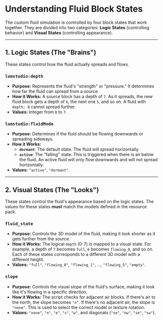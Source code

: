 # Understanding Fluid Block States

The custom fluid simulation is controlled by four block states that work together. They are divided into two categories: **Logic States** (controlling behavior) and **Visual States** (controlling appearance).

---

## 1. Logic States (The "Brains")

These states control how the fluid actually spreads and flows.

### `lumstudio:depth`
- **Purpose:** Represents the fluid's "strength" or "pressure." It determines how far the fluid can spread from a source.
- **How it Works:** A source block has a depth of `7`. As it spreads, the new fluid block gets a depth of `6`, the next one `5`, and so on. A fluid with `depth: 0` cannot spread further.
- **Values:** Integer from `0` to `7`.

### `lumstudio:fluidMode`
- **Purpose:** Determines if the fluid should be flowing downwards or spreading sideways.
- **How it Works:**
    - **`dormant`**: The default state. The fluid will spread horizontally.
    - **`active`**: The "falling" state. This is triggered when there is air below the fluid. An active fluid will only flow downwards and will not spread horizontally.
- **Values:** `"active"`, `"dormant"`.

---

## 2. Visual States (The "Looks")

These states control the fluid's appearance based on the logic states. The values for these states **must** match the models defined in the resource pack.

### `fluid_state`
- **Purpose:** Controls the 3D model of the fluid, making it look shorter as it gets further from the source.
- **How it Works:** The logical `depth` (0-7) is mapped to a visual state. For example, a depth of `7` becomes `full`, `6` becomes `flowing_0`, and so on. Each of these states corresponds to a different 3D model with a different height.
- **Values:** `"full"`, `"flowing_0"`, `"flowing_1"`, ..., `"flowing_5"`, `"empty"`.

### `slope`
- **Purpose:** Controls the visual slope of the fluid's surface, making it look like it's flowing in a specific direction.
- **How it Works:** The script checks for adjacent air blocks. If there's air to the north, the slope becomes `"n"`. If there's no adjacent air, the slope is `"none"`. This is used to select the correct model or texture rotation.
- **Values:** `"none"`, `"n"`, `"e"`, `"s"`, `"w"`, and diagonals (`"ne"`, `"nw"`, `"se"`, `"sw"`).
